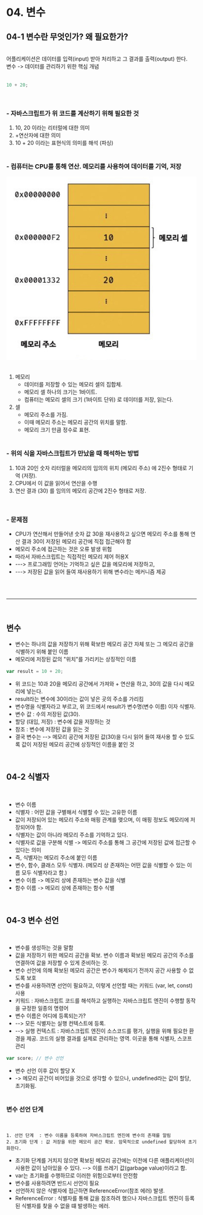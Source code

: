 # 04. 변수

## 04-1 변수란 무엇인가? 왜 필요한가?

<br>
어플리케이션은 데이터를 입력(input) 받아 처리하고 그 결과를 출력(output) 한다.<br>
변수 -> 데이터를 관리하기 위한 핵심 개념
<br>
<br>

```javascript
10 + 20;
```

<br>

### - 자바스크립트가 위 코드를 계산하기 위해 필요한 것

1. 10, 20 이라는 리터럴에 대한 의미
2. +연산자에 대한 의미
3. 10 + 20 이라는 표현식의 의미를 해석 (파싱)
   <br>
   <br>

### - 컴퓨터는 CPU를 통해 연산. 메모리를 사용하여 데이터를 기억, 저장

<img src="./img/memory.jpg"><br/><br/>

1. 메모리
    - 데이터를 저장할 수 있는 메모리 셀의 집합체.
    - 메모리 셀 하나의 크기는 1바이트.
    - 컴퓨터는 메모리 셀의 크기 (1바이트 단위) 로 데이터를 저장, 읽는다.
2. 셀
    - 메모리 주소를 가짐.
    - 이때 메모리 주소는 메모리 공간의 위치를 말함.
    - 메모리 크기 만큼 정수로 표현.
      <br>
      <br>

### - 위의 식을 자바스크립트가 만났을 때 해석하는 방법

1. 10과 20인 숫자 리터럴을 메모리의 임의의 위치 (메모리 주소) 에 2진수 형태로 기억 (저장).
2. CPU에서 이 값을 읽어서 연산을 수행
3. 연산 결과 (30) 를 임의의 메모리 공간에 2진수 형태로 저장.

<br>

### - 문제점

-   CPU가 연산해서 만들어낸 숫자 값 30을 재사용하고 싶으면 메모리 주소를 통해 연산 결과 30이 저장된 메모리 공간에 직접 접근해야 함
-   메모리 주소에 접근하는 것은 오류 발생 위험
-   따라서 자바스크립트는 직접적인 메모리 제어 허용X
-   ---> 프로그래밍 언어는 기억하고 싶은 값을 메모리에 저장하고,
-   ---> 저장된 값을 읽어 들여 재사용하기 위해 변수라는 메커니즘 제공
<br>
<br>
<hr>
<br>

## 변수

-   변수는 하나의 값을 저장하기 위해 확보한 메모리 공간 자체 또는 그 메모리 공간을 식별하기 위해 붙인 이름
-   메모리에 저장된 값의 "위치"를 가리키는 상징적인 이름
    <br>

```javascript
var result = 10 + 20;
```

-   위 코드는 10과 20을 메모리 공간에서 가져와 + 연산을 하고, 30의 값을 다시 메모리에 넣는다.
-   result라는 변수에 30이라는 값이 넣은 곳의 주소를 가리킴<br/>
-   변수명을 식별자라고 부르고, 위 코드에서 result가 변수명(변수 이름) 이자 식별자.
-   변수 값 : 수의 저장된 값(30).
-   할당 (대입, 저장) : 변수에 값을 저장하는 것
-   참조 : 변수에 저장된 값을 읽는 것 <br/>
-   결국 변수는 --> 메모리 공간에 저장된 값(30)을 다시 읽어 들여 재사용 할 수 있도록 값이 저장된 메모리 공간에 상징적인 이름을 붙인 것

<br>

## 04-2 식별자

<br>

-   변수 이름
-   식별자 : 어떤 값을 구별해서 식별할 수 있는 고유한 이름
-   값이 저장되어 있는 메모리 주소와 매핑 관계를 맺으며, 이 매핑 정보도 메모리에 저장되어야 함.
-   식별자는 값이 아니라 메모리 주소를 기억하고 있다.
-   식별자로 값을 구분해 식별 -> 메모리 주소를 통해 그 공간에 저장된 값에 접근할 수 있다는 의미
-   즉, 식별자는 메모리 주소에 붙인 이름
-   변수, 함수, 클래스 모두 식별자. (메모리 상 존재하는 어떤 값을 식별할 수 있는 이름 모두 식별자라고 함.)
-   변수 이름 -> 메모리 상에 존재하는 변수 값을 식별
-   함수 이름 -> 메모리 상에 존재하는 함수 식별

<br>

## 04-3 변수 선언

<br>

-   변수를 생성하는 것을 말함
-   값을 저장하기 위한 메모리 공간을 확보. 변수 이름과 확보된 메모리 공간의 주소를 연결하여 값을 저장할 수 있게 준비하는 것.
-   변수 선언에 의해 확보된 메모리 공간은 변수가 해제되기 전까지 공간 사용할 수 없도록 보호
-   변수를 사용하려면 선언이 필요하고, 이렇게 선언할 때는 키워드 (var, let, const) 사용
-   키워드 : 자바스크립트 코드를 해석하고 실행하는 자바스크립트 엔진이 수행할 동작을 규정한 일종의 명령어
-   변수 이름은 어디에 등록되는가?
-   --> 모든 식별자는 실행 컨텍스트에 등록.
-   --> 실행 컨텍스트 : 자바스크립트 엔진이 소스코드를 평가, 실행을 위해 필요한 환경을 제공. 코드의 실행 결과를 실제로 관리하는 영역. 이곳을 통해 식별자, 스코프 관리

```javascript
var score; // 변수 선언
```

-   변수 선언 이후 값이 할당 X
-   -> 메모리 공간이 비어있을 것으로 생각할 수 있으나, undefined라는 값이 할당, 초기화됨.
    <br>
    <br>

### 변수 선언 단계

<br>

    1. 선언 단계  : 변수 이름을 등록하여 자바스크립트 엔진에 변수의 존재를 알림
    2. 초기화 단계 : 값 저장을 위한 메모리 공간 확보. 암묵적으로 undefined 할당하여 초기화한다.

-   초기화 단계를 거치지 않으면 확보된 메모리 공간에는 이전에 다른 애플리케이션이 사용한 값이 남아있을 수 있다. --> 이를 쓰레기 값(garbage value)이라고 함.
-   var는 초기화를 수행하므로 이러한 위험으로부터 안전함
-   변수를 사용하려면 반드시 선언이 필요
-   선언하지 않은 식별자에 접근하면 ReferenceError(참조 에러) 발생.
-   ReferenceError : 식별자를 통해 값을 참조하려 했으나 자바스크립트 엔진이 등록된 식별자를 찾을 수 없을 떄 발생하는 에러.
